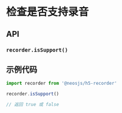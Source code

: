 # 检查是否支持录音

## API
### `recorder.isSupport()`
### 

## 示例代码
```js
import recorder from '@neosjs/h5-recorder'

recorder.isSupport()

// 返回 true 或 false
```
